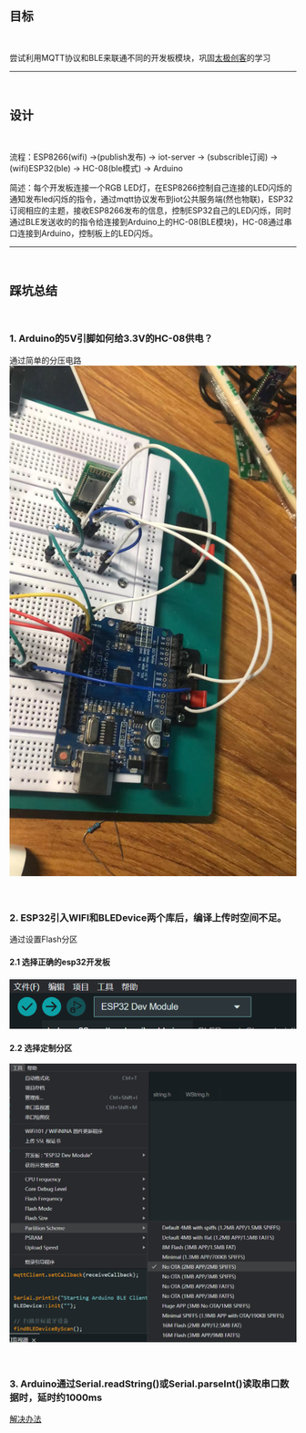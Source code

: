 ## 目标
<br>

尝试利用MQTT协议和BLE来联通不同的开发板模块，巩固[太极创客](http://www.taichi-maker.com)的学习

***
<br>


## 设计
<br>


流程：ESP8266(wifi) ->(publish发布) -> iot-server -> (subscrible订阅) -> (wifi)ESP32(ble) -> HC-08(ble模式) -> Arduino

简述：每个开发板连接一个RGB LED灯，在ESP8266控制自己连接的LED闪烁的通知发布led闪烁的指令，通过mqtt协议发布到iot公共服务端(然也物联)，ESP32订阅相应的主题，接收ESP8266发布的信息，控制ESP32自己的LED闪烁，同时通过BLE发送收的的指令给连接到Arduino上的HC-08(BLE模块)，HC-08通过串口连接到Arduino，控制板上的LED闪烁。

***
<br>

## 踩坑总结
<br>

### 1. Arduino的5V引脚如何给3.3V的HC-08供电？ 
通过简单的分压电路
![通过简单的分压电路](/assets/img/arduino-hc08-5v-3.3v.jpg "分压电路连线")
<br><br><br>

### 2. ESP32引入WIFI和BLEDevice两个库后，编译上传时空间不足。
通过设置Flash分区
#### 2.1 选择正确的esp32开发板
![esp32](/assets/img/esp32_selected.png)
#### 2.2 选择定制分区
![partition](assets/img/partition_scheme.png)
<br><br><br>

### 3. Arduino通过Serial.readString()或Serial.parseInt()读取串口数据时，延时约1000ms

[解决办法](https://blog.csdn.net/shenfuwang/article/details/80262216)
